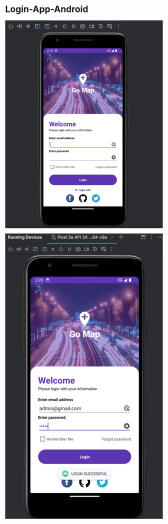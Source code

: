 # Login-App-Android

![Login App Screenshot](login-app-screenshot.png)

![Login Successful Screenshot](login-successful-screenshot.png)
